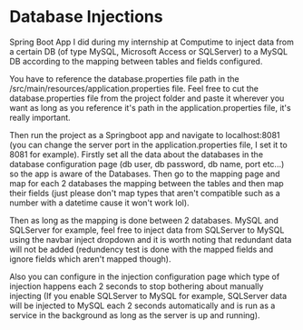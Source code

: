 # Database Injections

Spring Boot App I did during my internship at Computime to inject data from a certain DB (of type MySQL, Microsoft Access or SQLServer) to a MySQL DB according to the mapping between tables and fields configured. 

You have to reference the database.properties file path in the /src/main/resources/application.properties file. Feel free to cut the database.properties file from the project folder and paste it wherever you want as long as you reference it's path in the application.properties file, it's really important.

Then run the project as a Springboot app and navigate to localhost:8081 (you can change the server port in the application.properties file, I set it to 8081 for example). Firstly set all the data about the databases in the database configuration page (db user, db password, db name, port etc...) so the app is aware of the Databases. Then go to the mapping page and map for each 2 databases the mapping between the tables and then map their fields (just please don't map types that aren't compatible such as a number with a datetime cause it won't work lol).

Then as long as the mapping is done between 2 databases. MySQL and SQLServer for example, feel free to inject data from SQLServer to MySQL using the navbar inject dropdown and it is worth noting that redundant data will not be added (redundency test is done with the mapped fields and ignore fields which aren't mapped though).

Also you can configure in the injection configuration page which type of injection happens each 2 seconds to stop bothering about manually injecting (If you enable SQLServer to MySQL for example, SQLServer data will be injected to MySQL each 2 seconds automatically and is run as a service in the background as long as the server is up and running). 



